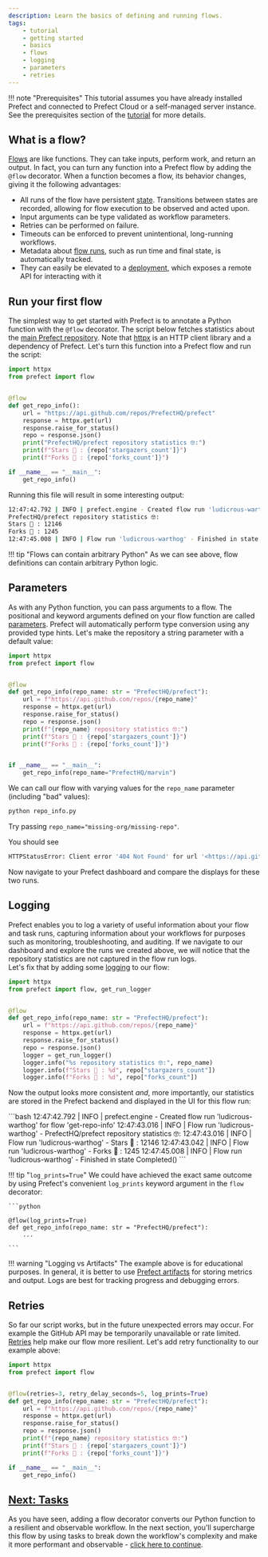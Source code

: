 ```yaml
---
description: Learn the basics of defining and running flows.
tags:
    - tutorial
    - getting started
    - basics
    - flows
    - logging
    - parameters
    - retries
---
```

!!! note "Prerequisites"
    This tutorial assumes you have already installed Prefect and connected to Prefect Cloud or a self-managed server instance.
    See the prerequisites section of the [tutorial](/tutorial/) for more details.

## What is a flow?

[Flows](/concepts/flows/) are like functions.
They can take inputs, perform work, and return an output.
In fact, you can turn any function into a Prefect flow by adding the `@flow` decorator.
When a function becomes a flow, its behavior changes, giving it the following advantages:

- All runs of the flow have persistent [state](/concepts/states/). Transitions between states are recorded, allowing for flow execution to be observed and acted upon.
- Input arguments can be type validated as workflow parameters.
- Retries can be performed on failure.
- Timeouts can be enforced to prevent unintentional, long-running workflows.
- Metadata about [flow runs](#flow-runs), such as run time and final state, is automatically tracked.
- They can easily be elevated to a [deployment](/concepts/deployments/), which exposes a remote API for interacting with it

## Run your first flow

The simplest way to get started with Prefect is to annotate a Python function with the `@flow` decorator.
The script below fetches statistics about the [main Prefect repository](https://github.com/PrefectHQ/prefect).
Note that [httpx](https://www.python-httpx.org/) is an HTTP client library and a dependency of Prefect.
Let's turn this function into a Prefect flow and run the script:

```python title="repo_info.py" hl_lines="2 5"
import httpx
from prefect import flow


@flow
def get_repo_info():
    url = "https://api.github.com/repos/PrefectHQ/prefect"
    response = httpx.get(url)
    response.raise_for_status()
    repo = response.json()
    print("PrefectHQ/prefect repository statistics 🤓:")
    print(f"Stars 🌠 : {repo['stargazers_count']}")
    print(f"Forks 🍴 : {repo['forks_count']}")

if __name__ == "__main__":
    get_repo_info()
```

Running this file will result in some interesting output:

<div class="terminal">

```bash
12:47:42.792 | INFO | prefect.engine - Created flow run 'ludicrous-warthog' for flow 'get-repo-info'
PrefectHQ/prefect repository statistics 🤓:
Stars 🌠 : 12146
Forks 🍴 : 1245
12:47:45.008 | INFO | Flow run 'ludicrous-warthog' - Finished in state Completed()
```

</div>

!!! tip "Flows can contain arbitrary Python"
    As we can see above, flow definitions can contain arbitrary Python logic.

## Parameters

As with any Python function, you can pass arguments to a flow.
The positional and keyword arguments defined on your flow function are called [parameters](/concepts/flows/#parameters).
Prefect will automatically perform type conversion using any provided type hints.
Let's make the repository a string parameter with a default value:

```python hl_lines="6 7 11" title="repo_info.py"
import httpx
from prefect import flow


@flow
def get_repo_info(repo_name: str = "PrefectHQ/prefect"):
    url = f"https://api.github.com/repos/{repo_name}"
    response = httpx.get(url)
    response.raise_for_status()
    repo = response.json()
    print(f"{repo_name} repository statistics 🤓:")
    print(f"Stars 🌠 : {repo['stargazers_count']}")
    print(f"Forks 🍴 : {repo['forks_count']}")


if __name__ == "__main__":
    get_repo_info(repo_name="PrefectHQ/marvin")
```

We can call our flow with varying values for the `repo_name` parameter (including "bad" values):

<div class="terminal">

```bash
python repo_info.py
```

</div>

Try passing `repo_name="missing-org/missing-repo"`.

You should see

<div class="terminal">

```bash
HTTPStatusError: Client error '404 Not Found' for url '<https://api.github.com/repos/missing-org/missing-repo>'

```

</div>

Now navigate to your Prefect dashboard and compare the displays for these two runs.

## Logging

Prefect enables you to log a variety of useful information about your flow and task runs, capturing information about your workflows for purposes such as monitoring, troubleshooting, and auditing.
If we navigate to our dashboard and explore the runs we created above, we will notice that the repository statistics are not captured in the flow run logs.  
Let's fix that by adding some [logging](/concepts/logs) to our flow:

```python hl_lines="2 11-14" title="repo_info.py"
import httpx
from prefect import flow, get_run_logger


@flow
def get_repo_info(repo_name: str = "PrefectHQ/prefect"):
    url = f"https://api.github.com/repos/{repo_name}"
    response = httpx.get(url)
    response.raise_for_status()
    repo = response.json()
    logger = get_run_logger()
    logger.info("%s repository statistics 🤓:", repo_name)
    logger.info(f"Stars 🌠 : %d", repo["stargazers_count"])
    logger.info(f"Forks 🍴 : %d", repo["forks_count"])
```

Now the output looks more consistent _and_, more importantly, our statistics are stored in the Prefect backend and displayed in the UI for this flow run:

<div class="terminal">
```bash
12:47:42.792 | INFO    | prefect.engine - Created flow run 'ludicrous-warthog' for flow 'get-repo-info'
12:47:43.016 | INFO    | Flow run 'ludicrous-warthog' - PrefectHQ/prefect repository statistics 🤓:
12:47:43.016 | INFO    | Flow run 'ludicrous-warthog' - Stars 🌠 : 12146
12:47:43.042 | INFO    | Flow run 'ludicrous-warthog' - Forks 🍴 : 1245
12:47:45.008 | INFO    | Flow run 'ludicrous-warthog' - Finished in state Completed()
```
</div>

!!! tip "`log_prints=True`"
    We could have achieved the exact same outcome by using Prefect's convenient `log_prints` keyword argument in the `flow` decorator:

    ```python

    @flow(log_prints=True)
    def get_repo_info(repo_name: str = "PrefectHQ/prefect"):
        ...

    ```

!!! warning "Logging vs Artifacts"
    The example above is for educational purposes.
    In general, it is better to use [Prefect artifacts](/concepts/artifacts/) for storing metrics and output.
    Logs are best for tracking progress and debugging errors.

## Retries

So far our script works, but in the future unexpected errors may occur.
For example the GitHub API may be temporarily unavailable or rate limited.
[Retries](/concepts/flows/#flow-settings) help make our flow more resilient.
Let's add retry functionality to our example above:

```python hl_lines="5" title="repo_info.py"
import httpx
from prefect import flow


@flow(retries=3, retry_delay_seconds=5, log_prints=True)
def get_repo_info(repo_name: str = "PrefectHQ/prefect"):
    url = f"https://api.github.com/repos/{repo_name}"
    response = httpx.get(url)
    response.raise_for_status()
    repo = response.json()
    print(f"{repo_name} repository statistics 🤓:")
    print(f"Stars 🌠 : {repo['stargazers_count']}")
    print(f"Forks 🍴 : {repo['forks_count']}")

if __name__ == "__main__":
    get_repo_info()
```

## [Next: Tasks](/tutorial/tasks/)

As you have seen, adding a flow decorator converts our Python function to a resilient and observable workflow.
In the next section, you'll supercharge this flow by using tasks to break down the workflow's complexity and make it more performant and observable - [click here to continue](/tutorial/tasks/).
